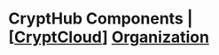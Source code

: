 # CryptHub Components | [[CryptCloud]] [Organization](https://github.com/CryptCloudCC)




[//begin]: # "Autogenerated link references for markdown compatibility"
[CryptCloud]: CryptCloud.md "CryptCloud | Organization"
[//end]: # "Autogenerated link references"
